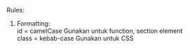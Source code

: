 Rules:   
   
1. Formatting:   
  id = camelCase  Gunakan untuk function, section element   
  class = kebab-case  Gunakan untuk CSS   
